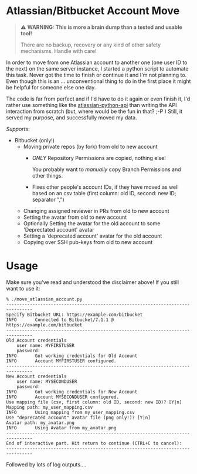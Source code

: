 Atlassian/Bitbucket Account Move
================================


> :warning: **WARNING: This is more a brain dump than a tested and usable tool!**
> 
> There are no backup, recovery or any kind of other safety mechanisms.
> Handle with care!



In order to move from one Atlassian account to another one (one user ID to the
next) on the same server instance, I started a python script to automate this
task.
Never got the time to finish or continue it and I'm not planning to.
Even though this is an ... unconventional thing to do in the first place it
might be helpful for someone else one day.


The code is far from perfect and if I'd have to do it again or even finish it,
I'd rather use something like the
[atlassian-python-api](https://github.com/atlassian-api/atlassian-python-api)
than writing the API interaction from scratch (but, where would be the fun in
that? ;-P )
Still, it served my purpose, and successfully moved my data.


_Supports_:
- Bitbucket (only!)
  - Moving private repos (by fork) from old to new account
    - *ONLY* Repository Permissions are copied, nothing else!

      You probably want to *manually* copy Branch Permissions and other things.
    - Fixes other people's account IDs, if they have moved as well based on
      an csv table (first column: old ID, second: new ID; separator ",")
  - Changing assigned reviewer in PRs from old to new account
  - Setting the avatar from old to new account
  - Optionally Setting the avatar for the old account to some 'Deprectated
    account' avatar
  - Setting a 'deprecated account' avatar for the old account
  - Copying over SSH pub-keys from old to new account




# Usage

Make sure you've read and understood the disclaimer above!
If you still want to use it:

```
% ./move_atlassian_account.py
--------------------------------------------------------------------------------
Specify Bitbucket URL: https://example.com/bitbucket
INFO       Connected to Bitbucket/7.1.1 @ https://example.com/bitbucket
--------------------------------------------------------------------------------
Old Account credentials
	user name: MYFIRSTUSER
	password: 
INFO       Got working credentials for Old Account
INFO       Account MYFIRSTUSER configured.
--------------------------------------------------------------------------------
New Account credentials
	user name: MYSECONDUSER
	password: 
INFO       Got working credentials for New Account
INFO       Account MYSECONDUSER configured.
Use mapping file (csv, first column: old ID, second: new ID)? [Y|n] 
Mapping path: my_user_mapping.csv
INFO       Using mapping from my_user_mapping.csv
Use "deprecated account" avatar file (png only!)? [Y|n] 
Avatar path: my_avatar.png
INFO       Using Avatar from my_avatar.png
--------------------------------------------------------------------------------
End of interactive part. Hit return to continue (CTRL+C to cancel): 
--------------------------------------------------------------------------------
```

Followed by lots of log outputs....




